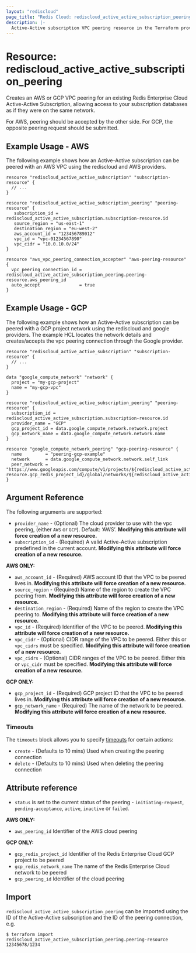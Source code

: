 ```yaml
---
layout: "rediscloud"
page_title: "Redis Cloud: rediscloud_active_active_subscription_peering"
description: |-
  Active-Active subscription VPC peering resource in the Terraform provider Redis Cloud.
---
```


# Resource: rediscloud_active_active_subscription_peering

Creates an AWS or GCP VPC peering for an existing Redis Enterprise Cloud Active-Active Subscription, allowing access to your subscription databases as if they were on the same network.

For AWS, peering should be accepted by the other side.
For GCP, the opposite peering request should be submitted.

## Example Usage - AWS

The following example shows how an Active-Active subscription can be peered with an AWS VPC using the rediscloud and AWS providers.

```hcl
resource "rediscloud_active_active_subscription" "subscription-resource" {
  // ...
}

resource "rediscloud_active_active_subscription_peering" "peering-resource" {
   subscription_id = rediscloud_active_active_subscription.subscription-resource.id
   source_region = "us-east-1"
   destination_region = "eu-west-2"
   aws_account_id = "123456789012"
   vpc_id = "vpc-01234567890"
   vpc_cidr = "10.0.10.0/24"
}

resource "aws_vpc_peering_connection_accepter" "aws-peering-resource" {
  vpc_peering_connection_id = rediscloud_active_active_subscription_peering.peering-resource.aws_peering_id
  auto_accept               = true
}
```

## Example Usage - GCP

The following example shows how an Active-Active subscription can be peered with a GCP project network using the rediscloud and google providers.
The example HCL locates the network details and creates/accepts the vpc peering connection through the Google provider.   

```hcl
resource "rediscloud_active_active_subscription" "subscription-resource" {
  // ...
}

data "google_compute_network" "network" {
  project = "my-gcp-project"
  name = "my-gcp-vpc"
}

resource "rediscloud_active_active_subscription_peering" "peering-resource" {
  subscription_id = rediscloud_active_active_subscription.subscription-resource.id
  provider_name = "GCP"
  gcp_project_id = data.google_compute_network.network.project
  gcp_network_name = data.google_compute_network.network.name
}

resource "google_compute_network_peering" "gcp-peering-resource" {
  name         = "peering-gcp-example"
  network      = data.google_compute_network.network.self_link
  peer_network = "https://www.googleapis.com/compute/v1/projects/${rediscloud_active_active_subscription_peering.peering-resource.gcp_redis_project_id}/global/networks/${rediscloud_active_active_subscription_peering.example.gcp_redis_network_name}"
}
```

## Argument Reference

The following arguments are supported:

* `provider_name` - (Optional) The cloud provider to use with the vpc peering, (either `AWS` or `GCP`). Default: ‘AWS’. **Modifying this attribute will force creation of a new resource.**
* `subscription_id` - (Required) A valid Active-Active subscription predefined in the current account. **Modifying this attribute will force creation of a new resource.**

**AWS ONLY:**
* `aws_account_id` - (Required) AWS account ID that the VPC to be peered lives in. **Modifying this attribute will force creation of a new resource.**
* `source_region` -	(Required) Name of the region to create the VPC peering from. **Modifying this attribute will force creation of a new resource.**
* `destination_region` - (Required) Name of the region to create the VPC peering to. **Modifying this attribute will force creation of a new resource.**
* `vpc_id` - (Required) Identifier of the VPC to be peered. **Modifying this attribute will force creation of a new resource.**
* `vpc_cidr` - (Optional) CIDR range of the VPC to be peered. Either this or `vpc_cidrs` must be specified. **Modifying this attribute will force creation of a new resource.**
* `vpc_cidrs` - (Optional) CIDR ranges of the VPC to be peered. Either this or `vpc_cidr` must be specified. **Modifying this attribute will force creation of a new resource.**

**GCP ONLY:**
* `gcp_project_id` - (Required) GCP project ID that the VPC to be peered lives in. **Modifying this attribute will force creation of a new resource.**
* `gcp_network_name` - (Required) The name of the network to be peered. **Modifying this attribute will force creation of a new resource.**

### Timeouts

The `timeouts` block allows you to specify [timeouts](https://www.terraform.io/docs/configuration/resources.html#timeouts) for certain actions:

* `create` - (Defaults to 10 mins) Used when creating the peering connection
* `delete` - (Defaults to 10 mins) Used when deleting the peering connection

## Attribute reference

* `status` is set to the current status of the peering - `initiating-request`, `pending-acceptance`, `active`, `inactive` or `failed`.

**AWS ONLY:**

* `aws_peering_id` Identifier of the AWS cloud peering

**GCP ONLY:**

* `gcp_redis_project_id` Identifier of the Redis Enterprise Cloud GCP project to be peered
* `gcp_redis_network_name` The name of the Redis Enterprise Cloud network to be peered
* `gcp_peering_id` Identifier of the cloud peering

## Import

`rediscloud_active_active_subscription_peering` can be imported using the ID of the Active-Active subscription and the ID of the peering connection, e.g.

```
$ terraform import rediscloud_active_active_subscription_peering.peering-resource 12345678/1234
```
